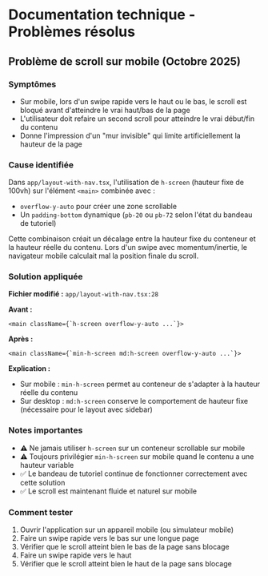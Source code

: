 # Documentation technique - Problèmes résolus

## Problème de scroll sur mobile (Octobre 2025)

### Symptômes
- Sur mobile, lors d'un swipe rapide vers le haut ou le bas, le scroll est bloqué avant d'atteindre le vrai haut/bas de la page
- L'utilisateur doit refaire un second scroll pour atteindre le vrai début/fin du contenu
- Donne l'impression d'un "mur invisible" qui limite artificiellement la hauteur de la page

### Cause identifiée
Dans `app/layout-with-nav.tsx`, l'utilisation de `h-screen` (hauteur fixe de 100vh) sur l'élément `<main>` combinée avec :
- `overflow-y-auto` pour créer une zone scrollable
- Un `padding-bottom` dynamique (`pb-20` ou `pb-72` selon l'état du bandeau de tutoriel)

Cette combinaison créait un décalage entre la hauteur fixe du conteneur et la hauteur réelle du contenu. Lors d'un swipe avec momentum/inertie, le navigateur mobile calculait mal la position finale du scroll.

### Solution appliquée
**Fichier modifié :** `app/layout-with-nav.tsx:28`

**Avant :**
```tsx
<main className={`h-screen overflow-y-auto ...`}>
```

**Après :**
```tsx
<main className={`min-h-screen md:h-screen overflow-y-auto ...`}>
```

**Explication :**
- Sur mobile : `min-h-screen` permet au conteneur de s'adapter à la hauteur réelle du contenu
- Sur desktop : `md:h-screen` conserve le comportement de hauteur fixe (nécessaire pour le layout avec sidebar)

### Notes importantes
- ⚠️ Ne jamais utiliser `h-screen` sur un conteneur scrollable sur mobile
- ⚠️ Toujours privilégier `min-h-screen` sur mobile quand le contenu a une hauteur variable
- ✅ Le bandeau de tutoriel continue de fonctionner correctement avec cette solution
- ✅ Le scroll est maintenant fluide et naturel sur mobile

### Comment tester
1. Ouvrir l'application sur un appareil mobile (ou simulateur mobile)
2. Faire un swipe rapide vers le bas sur une longue page
3. Vérifier que le scroll atteint bien le bas de la page sans blocage
4. Faire un swipe rapide vers le haut
5. Vérifier que le scroll atteint bien le haut de la page sans blocage
